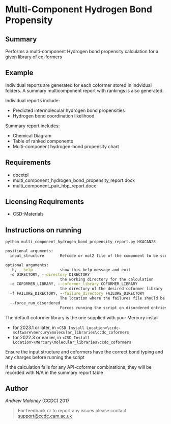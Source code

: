 # Multi-Component Hydrogen Bond Propensity

## Summary

Performs a multi-component Hydrogen bond propensity calculation for a given library of co-formers

## Example

Individual reports are generated for each coformer stored in indvidual folders. A summary multicomponent report with rankings is also generated.

Individual reports include:

- Predicted intermolecular hydrogen bond propensities
- Hydrogen bond coordination likelihood

Summary report includes:

- Chemical Diagram
- Table of ranked components
- Multi-component hydrogen-bond propensity chart

## Requirements

- docxtpl
- multi_component_hydrogen_bond_propensity_report.docx
- multi_component_pair_hbp_report.docx
  
## Licensing Requirements

- CSD-Materials

## Instructions on running

```cmd
python multi_component_hydrogen_bond_propensity_report.py HXACAN28
```

```cmd
positional arguments:
  input_structure       Refcode or mol2 file of the component to be screened

optional arguments:
  -h, --help            show this help message and exit
  -d DIRECTORY, --directory DIRECTORY
                        the working directory for the calculation
  -c COFORMER_LIBRARY, --coformer_library COFORMER_LIBRARY
                        the directory of the desired coformer library
  -f FAILURE_DIRECTORY, --failure_directory FAILURE_DIRECTORY
                        The location where the failures file should be generated
  --force_run_disordered
                        Forces running the script on disordered entries. (NOT RECOMMENDED)
```

The default coformer library is the one supplied with your Mercury install

- for 2023.1 or later, in ```<CSD Install Location>\ccdc-software\mercury\molecular_libraries\ccdc_coformers```
- for 2022.3 or earlier, in ```<CSD Install Location>\Mercury\molecular_libraries\ccdc_coformers```

Ensure the input structure and coformers have the correct bond typing and any charges before running the script

If the calculation fails for any API-coformer combinations, they will be recorded with N/A in the summary report table

## Author

_Andrew Maloney_ (CCDC) 2017

> For feedback or to report any issues please contact [support@ccdc.cam.ac.uk](mailto:support@ccdc.cam.ac.uk)

